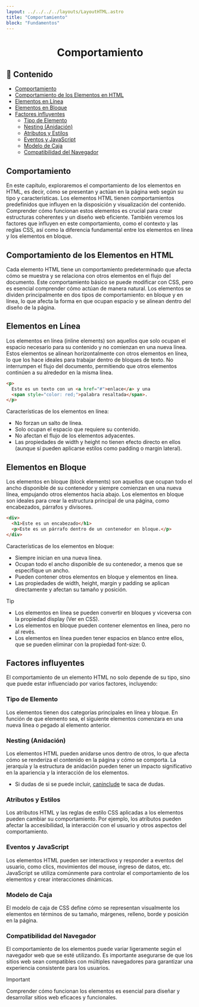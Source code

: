 ```yaml
---
layout: ../../../../layouts/LayoutHTML.astro
title: "Comportamiento"
block: "Fundamentos"
---
```


<h1 align='center'>Comportamiento</h1>

<h2>📑 Contenido</h2>

- [Comportamiento](#comportamiento)
- [Comportamiento de los Elementos en HTML](#comportamiento-de-los-elementos-en-html)
- [Elementos en Línea](#elementos-en-línea)
- [Elementos en Bloque](#elementos-en-bloque)
- [Factores influyentes](#factores-influyentes)
  - [Tipo de Elemento](#tipo-de-elemento)
  - [Nesting (Anidación)](#nesting-anidación)
  - [Atributos y Estilos](#atributos-y-estilos)
  - [Eventos y JavaScript](#eventos-y-javascript)
  - [Modelo de Caja](#modelo-de-caja)
  - [Compatibilidad del Navegador](#compatibilidad-del-navegador)

## Comportamiento

En este capítulo, exploraremos el comportamiento de los elementos en HTML, es decir, cómo se presentan y actúan en la página web según su tipo y características. Los elementos HTML tienen comportamientos predefinidos que influyen en la disposición y visualización del contenido. Comprender cómo funcionan estos elementos es crucial para crear estructuras coherentes y un diseño web eficiente. También veremos los factores que influyen en este comportamiento, como el contexto y las reglas CSS, así como la diferencia fundamental entre los elementos en línea y los elementos en bloque.

## Comportamiento de los Elementos en HTML

Cada elemento HTML tiene un comportamiento predeterminado que afecta cómo se muestra y se relaciona con otros elementos en el flujo del documento. Este comportamiento básico se puede modificar con CSS, pero es esencial comprender cómo actúan de manera natural. Los elementos se dividen principalmente en dos tipos de comportamiento: en bloque y en línea, lo que afecta la forma en que ocupan espacio y se alinean dentro del diseño de la página.

## Elementos en Línea

Los elementos en línea (inline elements) son aquellos que solo ocupan el espacio necesario para su contenido y no comienzan en una nueva línea. Estos elementos se alinean horizontalmente con otros elementos en línea, lo que los hace ideales para trabajar dentro de bloques de texto. No interrumpen el flujo del documento, permitiendo que otros elementos continúen a su alrededor en la misma línea.

```html
<p>
  Este es un texto con un <a href="#">enlace</a> y una
  <span style="color: red;">palabra resaltada</span>.
</p>
```

Características de los elementos en línea:

- No forzan un salto de línea.
- Solo ocupan el espacio que requiere su contenido.
- No afectan el flujo de los elementos adyacentes.
- Las propiedades de width y height no tienen efecto directo en ellos (aunque sí pueden aplicarse estilos como padding o margin lateral).

## Elementos en Bloque

Los elementos en bloque (block elements) son aquellos que ocupan todo el ancho disponible de su contenedor y siempre comienzan en una nueva línea, empujando otros elementos hacia abajo. Los elementos en bloque son ideales para crear la estructura principal de una página, como encabezados, párrafos y divisores.

```html
<div>
  <h1>Este es un encabezado</h1>
  <p>Este es un párrafo dentro de un contenedor en bloque.</p>
</div>
```

Características de los elementos en bloque:

- Siempre inician en una nueva línea.
- Ocupan todo el ancho disponible de su contenedor, a menos que se especifique un ancho.
- Pueden contener otros elementos en bloque y elementos en línea.
- Las propiedades de width, height, margin y padding se aplican directamente y afectan su tamaño y posición.

> [!TIP]
>
> - Los elementos en línea se pueden convertir en bloques y viceversa con la propiedad display (Ver en CSS).
> - Los elementos en bloque pueden contener elementos en línea, pero no al revés.
> - Los elementos en línea pueden tener espacios en blanco entre ellos, que se pueden eliminar con la propiedad font-size: 0.

## Factores influyentes

El comportamiento de un elemento HTML no solo depende de su tipo, sino que puede estar influenciado por varios factores, incluyendo:

### Tipo de Elemento

Los elementos tienen dos categorías principales en línea y bloque. En función de que elemento sea, el siguiente elementos comenzara en una nueva línea o pegado al elemento anterior.

### Nesting (Anidación)

Los elementos HTML pueden anidarse unos dentro de otros, lo que afecta cómo se renderiza el contenido en la página y cómo se comporta. La jerarquía y la estructura de anidación pueden tener un impacto significativo en la apariencia y la interacción de los elementos.

- Si dudas de si se puede incluir, [caninclude](https://caninclude.glitch.me/) te saca de dudas.

### Atributos y Estilos

Los atributos HTML y las reglas de estilo CSS aplicadas a los elementos pueden cambiar su comportamiento. Por ejemplo, los atributos pueden afectar la accesibilidad, la interacción con el usuario y otros aspectos del comportamiento.

### Eventos y JavaScript

Los elementos HTML pueden ser interactivos y responder a eventos del usuario, como clics, movimientos del mouse, ingreso de datos, etc. JavaScript se utiliza comúnmente para controlar el comportamiento de los elementos y crear interacciones dinámicas.

### Modelo de Caja

El modelo de caja de CSS define cómo se representan visualmente los elementos en términos de su tamaño, márgenes, relleno, borde y posición en la página.

### Compatibilidad del Navegador

El comportamiento de los elementos puede variar ligeramente según el navegador web que se esté utilizando. Es importante asegurarse de que los sitios web sean compatibles con múltiples navegadores para garantizar una experiencia consistente para los usuarios.

> [!IMPORTANT]
>
> Comprender cómo funcionan los elementos es esencial para diseñar y desarrollar sitios web eficaces y funcionales.
